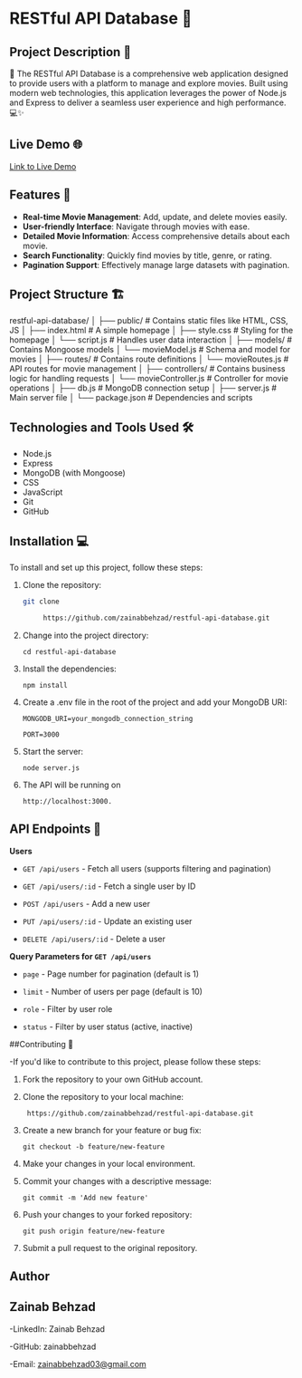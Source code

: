 # RESTful API Database 🎉

## Project Description 📝
🌟 The RESTful API Database is a comprehensive web application designed to provide users with a platform to manage and explore movies. Built using modern web technologies, this application leverages the power of Node.js and Express to deliver a seamless user experience and high performance. 💻✨


## Live Demo 🌐
[Link to Live Demo](http://example.com) <!-- Provide a link if applicable -->

## Features 🎉
- **Real-time Movie Management**: Add, update, and delete movies easily.
- **User-friendly Interface**: Navigate through movies with ease.
- **Detailed Movie Information**: Access comprehensive details about each movie.
- **Search Functionality**: Quickly find movies by title, genre, or rating.
- **Pagination Support**: Effectively manage large datasets with pagination.

## Project Structure 🏗️
restful-api-database/
│
├── public/ # Contains static files like HTML, CSS, JS
│   ├── index.html # A simple homepage
│   ├── style.css # Styling for the homepage
│   └── script.js # Handles user data interaction
│
├── models/ # Contains Mongoose models
│   └── movieModel.js # Schema and model for movies
│
├── routes/ # Contains route definitions
│   └── movieRoutes.js # API routes for movie management
│
├── controllers/ # Contains business logic for handling requests
│   └── movieController.js # Controller for movie operations
│
├── db.js # MongoDB connection setup
│
├── server.js # Main server file
│
└── package.json # Dependencies and scripts

## Technologies and Tools Used 🛠️
- Node.js
- Express
- MongoDB (with Mongoose)
- CSS
- JavaScript
- Git
- GitHub

## Installation 💻
To install and set up this project, follow these steps:

1. Clone the repository:

   ```bash
   git clone

        https://github.com/zainabbehzad/restful-api-database.git

2. Change into the project directory:

       cd restful-api-database

3. Install the dependencies:

       npm install

4. Create a .env file in the root of the project and add your MongoDB URI:

       MONGODB_URI=your_mongodb_connection_string

       PORT=3000

5. Start the server:

       node server.js

6. The API will be running on 

       http://localhost:3000.

## API Endpoints 📡

**Users**

- `GET /api/users` - Fetch all users (supports filtering and pagination)

- `GET /api/users/:id` - Fetch a single user by ID

- `POST /api/users` - Add a new user

- `PUT /api/users/:id` - Update an existing user

- `DELETE /api/users/:id` - Delete a user

**Query Parameters for `GET /api/users`**

- `page` - Page number for pagination (default is 1)

- `limit` - Number of users per page (default is 10)

- `role` - Filter by user role

- `status` - Filter by user status (active, inactive)


##Contributing 🤝

-If you'd like to contribute to this project, please follow these steps:

1. Fork the repository to your own GitHub account.

2. Clone the repository to your local machine:

        https://github.com/zainabbehzad/restful-api-database.git

3. Create a new branch for your feature or bug fix:

       git checkout -b feature/new-feature

4. Make your changes in your local environment.

5. Commit your changes with a descriptive message:

       git commit -m 'Add new feature'

6. Push your changes to your forked repository:

       git push origin feature/new-feature

7. Submit a pull request to the original repository.

## Author
## Zainab Behzad

-LinkedIn: Zainab Behzad

-GitHub: zainabbehzad

-Email: zainabbehzad03@gmail.com

